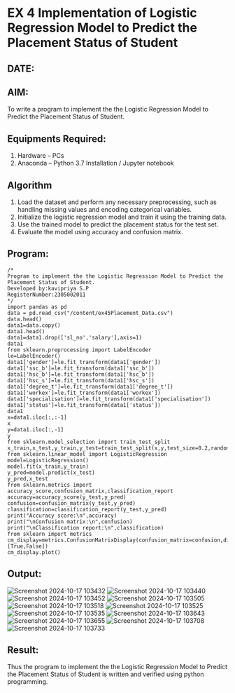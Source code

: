# EX 4 Implementation of Logistic Regression Model to Predict the Placement Status of Student
## DATE:

## AIM:
To write a program to implement the the Logistic Regression Model to Predict the Placement Status of Student.

## Equipments Required:
1. Hardware – PCs
2. Anaconda – Python 3.7 Installation / Jupyter notebook

## Algorithm
1. Load the dataset and perform any necessary preprocessing, such as handling missing values
   and encoding categorical variables.
2. Initialize the logistic regression model and train it using the training data.
3. Use the trained model to predict the placement status for the test set.
4. Evaluate the model using accuracy and confusion matrix.

## Program:
```
/*
Program to implement the the Logistic Regression Model to Predict the Placement Status of Student.
Developed by:kavipriya S.P 
RegisterNumber:2305002011  
*/
import pandas as pd
data = pd.read_csv("/content/ex45Placement_Data.csv")
data.head()
data1=data.copy()
data1.head()
data1=data1.drop(['sl_no','salary'],axis=1)
data1
from sklearn.preprocessing import LabelEncoder
le=LabelEncoder()
data1['gender']=le.fit_transform(data1['gender'])
data1['ssc_b']=le.fit_transform(data1['ssc_b'])
data1['hsc_b']=le.fit_transform(data1['hsc_b'])
data1['hsc_s']=le.fit_transform(data1['hsc_s'])
data1['degree_t']=le.fit_transform(data1['degree_t'])
data1['workex']=le.fit_transform(data1['workex'])
data1['specialisation']=le.fit_transform(data1['specialisation'])
data1['status']=le.fit_transform(data1['status'])
data1
x=data1.iloc[:,:-1]
x
y=data1.iloc[:,-1]
y
from sklearn.model_selection import train_test_split
x_train,x_test,y_train,y_test=train_test_split(x,y,test_size=0.2,random_state=0)
from sklearn.linear_model import LogisticRegression
model=LogisticRegression()
model.fit(x_train,y_train)
y_pred=model.predict(x_test)
y_pred,x_test
from sklearn.metrics import accuracy_score,confusion_matrix,classification_report
accuracy=accuracy_score(y_test,y_pred)
confusion=confusion_matrix(y_test,y_pred)
classification=classification_report(y_test,y_pred)
print("Accuracy score:\n",accuracy)
print("\nConfusion matrix:\n",confusion)
print("\nClassification report:\n",classification)
from sklearn import metrics
cm_display=metrics.ConfusionMatrixDisplay(confusion_matrix=confusion,display_labels=[True,False])
cm_display.plot()
```

## Output:
![Screenshot 2024-10-17 103432](https://github.com/user-attachments/assets/b9de3eae-c47c-43c7-a484-89de08ae8869)
![Screenshot 2024-10-17 103440](https://github.com/user-attachments/assets/0117f445-b8d9-4195-9baf-63dd76a5d129)
![Screenshot 2024-10-17 103452](https://github.com/user-attachments/assets/210ff18c-40b2-43a5-8b66-ec1d4916b4ab)
![Screenshot 2024-10-17 103505](https://github.com/user-attachments/assets/a26549fd-9889-45e9-8858-da4a5344f188)
![Screenshot 2024-10-17 103518](https://github.com/user-attachments/assets/303e36bf-294f-4e84-b2e2-60752bef48f7)
![Screenshot 2024-10-17 103525](https://github.com/user-attachments/assets/b18a96e5-9627-46fa-9a7c-de344aaa57ee)
![Screenshot 2024-10-17 103535](https://github.com/user-attachments/assets/72672f6c-4843-4ac5-b613-4066c1f6b15f)
![Screenshot 2024-10-17 103643](https://github.com/user-attachments/assets/0271028a-be54-4957-b59e-ceff48591ccf)
![Screenshot 2024-10-17 103655](https://github.com/user-attachments/assets/a5cf91c1-a1a1-4420-bd6e-09ffa9a82a0b)
![Screenshot 2024-10-17 103708](https://github.com/user-attachments/assets/2b56c114-dfaf-43e8-8d37-fcf465c3dba5)
![Screenshot 2024-10-17 103733](https://github.com/user-attachments/assets/d7f2234d-30cf-4959-b130-5af569f6faf8)


## Result:
Thus the program to implement the the Logistic Regression Model to Predict the Placement Status of Student is written and verified using python programming.
